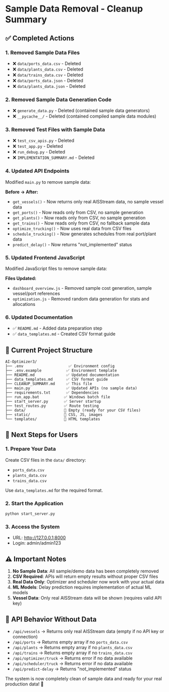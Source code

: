 # Sample Data Removal - Cleanup Summary

## ✅ **Completed Actions**

### **1. Removed Sample Data Files**
- ❌ `data/ports_data.csv` - Deleted
- ❌ `data/plants_data.csv` - Deleted  
- ❌ `data/trains_data.csv` - Deleted
- ❌ `data/ports_data.json` - Deleted
- ❌ `data/plants_data.json` - Deleted

### **2. Removed Sample Data Generation Code**
- ❌ `generate_data.py` - Deleted (contained sample data generators)
- ❌ `__pycache__/` - Deleted (contained compiled sample data modules)

### **3. Removed Test Files with Sample Data**
- ❌ `test_csv_apis.py` - Deleted
- ❌ `test_app.py` - Deleted  
- ❌ `run_debug.py` - Deleted
- ❌ `IMPLEMENTATION_SUMMARY.md` - Deleted

### **4. Updated API Endpoints**
Modified `main.py` to remove sample data:

**Before → After:**
- `get_vessels()` - Now returns only real AISStream data, no sample vessel data
- `get_ports()` - Now reads only from CSV, no sample generation
- `get_plants()` - Now reads only from CSV, no sample generation  
- `get_trains()` - Now reads only from CSV, no fallback sample data
- `optimize_trucking()` - Now uses real data from CSV files
- `schedule_trucking()` - Now generates schedules from real port/plant data
- `predict_delay()` - Now returns "not_implemented" status

### **5. Updated Frontend JavaScript**
Modified JavaScript files to remove sample data:

**Files Updated:**
- `dashboard_overview.js` - Removed sample cost generation, sample vessel/port references
- `optimization.js` - Removed random data generation for stats and allocations

### **6. Updated Documentation**
- ✅ `README.md` - Added data preparation step
- ✅ `data_templates.md` - Created CSV format guide

## 📁 **Current Project Structure**
```
AI-Optimizer3/
├── .env                    ✅ Environment config
├── .env.example           ✅ Environment template
├── README.md              ✅ Updated documentation
├── data_templates.md      ✅ CSV format guide
├── CLEANUP_SUMMARY.md     ✅ This file
├── main.py                ✅ Updated APIs (no sample data)
├── requirements.txt       ✅ Dependencies
├── run_app.bat           ✅ Windows batch file
├── start_server.py       ✅ Server startup
├── test_routes.py        ✅ Route testing
├── data/                 📁 Empty (ready for your CSV files)
├── static/               📁 CSS, JS, images
└── templates/            📁 HTML templates
```

## 🚀 **Next Steps for Users**

### **1. Prepare Your Data**
Create CSV files in the `data/` directory:
- `ports_data.csv`
- `plants_data.csv` 
- `trains_data.csv`

Use `data_templates.md` for the required format.

### **2. Start the Application**
```bash
python start_server.py
```

### **3. Access the System**
- URL: http://127.0.0.1:8000
- Login: admin/admin123

## ⚠️ **Important Notes**

1. **No Sample Data**: All sample/demo data has been completely removed
2. **CSV Required**: APIs will return empty results without proper CSV files
3. **Real Data Only**: Optimizer and scheduler now work with your actual data
4. **ML Models**: Delay prediction requires implementation of actual ML models
5. **Vessel Data**: Only real AISStream data will be shown (requires valid API key)

## 🔧 **API Behavior Without Data**

- `/api/vessels` → Returns only real AISStream data (empty if no API key or connection)
- `/api/ports` → Returns empty array if no `ports_data.csv`
- `/api/plants` → Returns empty array if no `plants_data.csv`
- `/api/trains` → Returns empty array if no `trains_data.csv`
- `/api/optimizer/truck` → Returns error if no data available
- `/api/scheduler/truck` → Returns error if no data available
- `/api/predict-delay` → Returns "not_implemented" status

The system is now completely clean of sample data and ready for your real production data! 🎯
